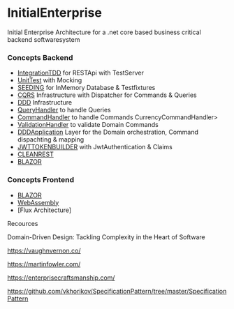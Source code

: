 # InitialEnterprise
Initial Enterprise Architecture for a .net core based business critical backend softwaresystem 

### Concepts Backend
* [IntegrationTDD] for RESTApi with TestServer
* [UnitTest] with Mocking
* [SEEDING] for InMemory Database & Testfixtures
* [CQRS] Infrastructure with Dispatcher for Commands & Queries
* [DDD] Infrastructure 
* [QueryHandler] to handle Queries
* [CommandHandler] to handle Commands CurrencyCommandHandler>
* [ValidationHandler] to validate Domain Commands
* [DDDApplication] Layer for the Domain orchestration, Command dispachting & mapping
* [JWTTOKENBUILDER] with JwtAuthentication & Claims 
* [CLEANREST]  
* [BLAZOR]  

### Concepts Frontend
* [BLAZOR]  
* [WebAssembly]
* [Flux Architecture]



Recources

Domain-Driven Design: Tackling Complexity in the Heart of Software

https://vaughnvernon.co/

https://martinfowler.com/

https://enterprisecraftsmanship.com/

https://github.com/vkhorikov/SpecificationPattern/tree/master/SpecificationPattern


[IntegrationTDD]: <https://github.com/jorgenschumann/InitialEnterprise/tree/master/Backend/InitialEnterprise.Domain.MainBoundedContext.Api.Tests/ApiServices> 
[CQRS]: <https://github.com/jorgenschumann/InitialEnterprise/tree/master/Backend/InitialEnterprise.Infrastructure/CQRS>
[DDD]: <https://github.com/jorgenschumann/InitialEnterprise/tree/master/Backend/InitialEnterprise.Infrastructure/DDD>
[SEEDING]: <https://github.com/jorgenschumann/InitialEnterprise/tree/master/Backend/InitialEnterprise.DataSeeding>
[JWTTOKENBUILDER]: <https://github.com/jorgenschumann/InitialEnterprise/blob/master/Backend/InitialEnterprise.Domain.MainBoundedContext/UserModule/Services/JwtSecurityTokenBuilder.cs>
[CLEANREST]: <https://github.com/jorgenschumann/InitialEnterprise/blob/master/Backend/InitialEnterprise.Domain.MainBoundedContext.Api/Controller/CurrencyController.cs>
[DDDApplication]:<https://github.com/jorgenschumann/InitialEnterprise/blob/master/Backend/InitialEnterprise.Domain.MainBoundedContext.Api/Application/CurrencyApplication/CurrencyApplication.cs>
[QueryHandler]:<https://github.com/jorgenschumann/InitialEnterprise/blob/master/Backend/InitialEnterprise.Domain.MainBoundedContext/CurrencyModule/QueryHandler/QueryCurrencyHandlerAsync.cs>
[CommandHandler]:<https://github.com/jorgenschumann/InitialEnterprise/blob/master/Backend/InitialEnterprise.Domain.MainBoundedContext/CurrencyModule/CommandHandler/CurrencyCommandHandler.cs>
[ValidationHandler]:<https://github.com/jorgenschumann/InitialEnterprise/blob/master/Backend/InitialEnterprise.Domain.MainBoundedContext/PersonModule/ValidationHandler/CreatePersonCommandValidationHandler.cs>
[UnitTest]:<https://github.com/jorgenschumann/InitialEnterprise/blob/master/Backend/InitialEnterprise.Domain.MainBoundedContext.Tests/CurrencyModule/CurrencyCommandHanderTests.cs>
[BLAZOR]:<https://github.com/jorgenschumann/InitialEnterprise/tree/master/Frontend/InitialEnterprise.Frontend/InitialEnterprise.Blazor.Frontend>
[WebAssembly]:<https://github.com/jorgenschumann/InitialEnterprise/tree/master/Frontend/InitialEnterprise.Frontend/InitialEnterprise.Blazor.Frontend>








